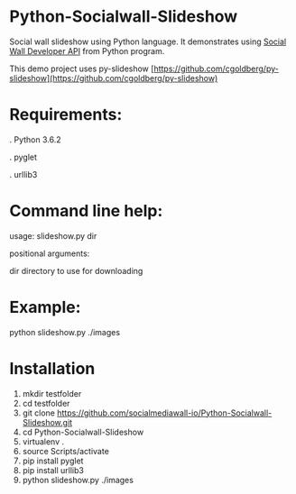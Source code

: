 # Python-Socialwall-Slideshow
Social wall slideshow using Python language. It demonstrates using [Social Wall Developer API](https://www.socialmediawall.io/developer) from Python program. 

This demo project uses py-slideshow [https://github.com/cgoldberg/py-slideshow](https://github.com/cgoldberg/py-slideshow)

# Requirements:

 . Python 3.6.2

 . pyglet

 . urllib3

# Command line help:

usage: slideshow.py dir

positional arguments:

dir    directory to use for downloading

# Example:

python slideshow.py ./images

# Installation

1. mkdir testfolder
2. cd testfolder
3. git clone https://github.com/socialmediawall-io/Python-Socialwall-Slideshow.git
4. cd Python-Socialwall-Slideshow
5. virtualenv .
6. source Scripts/activate
7. pip install pyglet
8. pip install urllib3
9. python slideshow.py ./images
